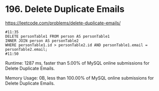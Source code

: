 # 196. Delete Duplicate Emails

https://leetcode.com/problems/delete-duplicate-emails/

```mysql
#11:35
DELETE personTable1 FROM person AS personTable1
INNER JOIN person AS personTable2
WHERE personTable1.id > personTable2.id AND personTable1.email = personTable2.email;  
#11:50
```

Runtime: 1287 ms, faster than 5.00% of MySQL online submissions for Delete Duplicate Emails.

Memory Usage: 0B, less than 100.00% of MySQL online submissions for Delete Duplicate Emails.